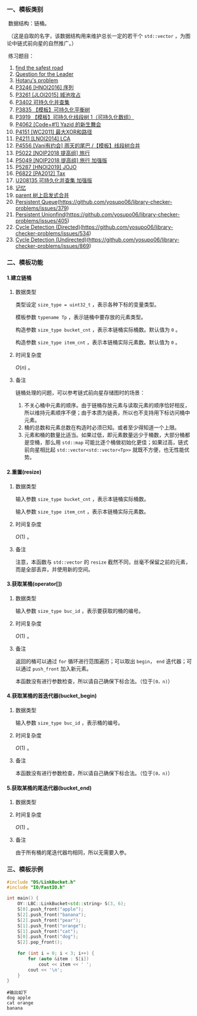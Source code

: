 ### 一、模板类别

​	数据结构：链桶。

​	（这是自取的名字，该数据结构用来维护总长一定的若干个 `std::vector` ，为图论中链式前向星的自然推广。）

​	练习题目：

1. [find the safest road](https://acm.hdu.edu.cn/showproblem.php?pid=1596)
2. [Question for the Leader](https://acm.hdu.edu.cn/showproblem.php?pid=5329)
3. [Hotaru's problem](https://acm.hdu.edu.cn/showproblem.php?pid=5371)
4. [P3246 [HNOI2016] 序列](https://www.luogu.com.cn/problem/P3246)
5. [P3261 [JLOI2015] 城池攻占](https://www.luogu.com.cn/problem/P3261)
6. [P3402 可持久化并查集](https://www.luogu.com.cn/problem/P3402)
7. [P3835 【模板】可持久化平衡树](https://www.luogu.com.cn/problem/P3835)
8. [P3919 【模板】可持久化线段树 1（可持久化数组）](https://www.luogu.com.cn/problem/P3919)
9. [P4062 [Code+#1] Yazid 的新生舞会](https://www.luogu.com.cn/problem/P4062)
10. [P4151 [WC2011] 最大XOR和路径](https://www.luogu.com.cn/problem/P4151)
11. [P4211 [LNOI2014] LCA](https://www.luogu.com.cn/problem/P4211)
12. [P4556 [Vani有约会] 雨天的尾巴 /【模板】线段树合并](https://www.luogu.com.cn/problem/P4556)
13. [P5022 [NOIP2018 提高组] 旅行](https://www.luogu.com.cn/problem/P5022)
14. [P5049 [NOIP2018 提高组] 旅行 加强版](https://www.luogu.com.cn/problem/P5049)
15. [P5287 [HNOI2019] JOJO](https://www.luogu.com.cn/problem/P5287)
16. [P6822 [PA2012] Tax](https://www.luogu.com.cn/problem/P6822)
17. [U208135 可持久化并查集 加强版](https://www.luogu.com.cn/problem/U208135)
18. [记忆](https://ac.nowcoder.com/acm/problem/274793)
19. [parent 树上启发式合并](https://ac.nowcoder.com/acm/problem/274852)
20. [Persistent Queue](https://judge.yosupo.jp/problem/persistent_queue)(https://github.com/yosupo06/library-checker-problems/issues/379)
21. [Persistent Unionfind](https://judge.yosupo.jp/problem/persistent_unionfind)(https://github.com/yosupo06/library-checker-problems/issues/405)
22. [Cycle Detection (Directed)](https://judge.yosupo.jp/problem/cycle_detection)(https://github.com/yosupo06/library-checker-problems/issues/534)
23. [Cycle Detection (Undirected)](https://judge.yosupo.jp/problem/cycle_detection_undirected)(https://github.com/yosupo06/library-checker-problems/issues/869)




### 二、模板功能

#### 1.建立链桶

1. 数据类型

   类型设定 `size_type = uint32_t` ，表示各种下标的变量类型。

   模板参数 `typename Tp` ，表示链桶中要存放的元素类型。

   构造参数 `size_type bucket_cnt` ，表示本链桶实际桶数。默认值为 `0` 。

   构造参数 `size_type item_cnt` ，表示本链桶实际元素数。默认值为 `0` 。

2. 时间复杂度

   $O(n)$ 。

3. 备注

   链桶处理的问题，可以参考链式前向星存储图时的场景：

   1. 不关心桶中元素的顺序。由于链桶存放元素与读取元素的顺序恰好相反，所以维持元素顺序不便；由于本质为链表，所以也不支持用下标访问桶中元素。
   2. 桶的总数和元素总数在构造时必须已知。或者至少得知道一个上限。
   3. 元素和桶的数量比适当。如果过低，即元素数量远少于桶数，大部分桶都是空桶，那么用 `std::map` 可能比逐个桶做初始化更佳；如果过高，链式前向星相比起 `std::vector<std::vector<Tp>>` 就既不方便，也无性能优势。

#### 2.重置(resize)

1. 数据类型

   输入参数 `size_type bucket_cnt` ，表示本链桶实际桶数。

   输入参数 `size_type item_cnt` ，表示本链桶实际元素数。

2. 时间复杂度

   $O(1)$ 。

3. 备注

   注意，本函数与 `std::vector` 的 `resize` 截然不同，丝毫不保留之前的元素，而是全部丢弃，并使用新的空间。

#### 3.获取某桶(operator[])

1. 数据类型

   输入参数 `size_type buc_id` ，表示要获取的桶的编号。

2. 时间复杂度

   $O(1)$ 。

3. 备注

   返回的桶可以通过 `for` 循环进行范围遍历；可以取出 `begin`， `end` 迭代器；可以通过 `push_front` 加入新元素。
   
   本函数没有进行参数检查，所以请自己确保下标合法。（位于`[0，n)`）

#### 4.获取某桶的首迭代器(bucket_begin)

1. 数据类型

   输入参数 `size_type buc_id` ，表示桶的编号。

2. 时间复杂度

   $O(1)$ 。

3. 备注

   本函数没有进行参数检查，所以请自己确保下标合法。（位于`[0，n)`）

#### 5.获取某桶的尾迭代器(bucket_end)

1. 数据类型

2. 时间复杂度

   $O(1)$ 。

3. 备注

   由于所有桶的尾迭代器均相同，所以无需要入参。

### 三、模板示例

```c++
#include "DS/LinkBucket.h"
#include "IO/FastIO.h"

int main() {
    OY::LBC::LinkBucket<std::string> S(3, 6);
    S[0].push_front("apple");
    S[2].push_front("banana");
    S[2].push_front("pear");
    S[1].push_front("orange");
    S[1].push_front("cat");
    S[0].push_front("dog");
    S[2].pop_front();
    
    for (int i = 0; i < 3; i++) {
        for (auto &item : S[i])
            cout << item << ' ';
        cout << '\n';
    }
}
```

```
#输出如下
dog apple 
cat orange 
banana 

```

